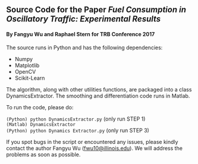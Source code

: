 ## Source Code for the Paper *Fuel Consumption in Oscillatory Traffic: Experimental Results*
#### By Fangyu Wu and Raphael Stern for TRB Conference 2017

The source runs in Python and has the following dependencies:
+ Numpy
+ Matplotlib
+ OpenCV
+ Scikit-Learn

The algorithm, along with other utilities functions, are packaged into a class DynamicsExtractor. The smoothing and differentiation code runs in Matlab. 

To run the code, please do:

`(Python) python DynamicsExtractor.py` (only run STEP 1)  
`(Matlab) DynamicsExtractor`  
`(Python) python Dynamics Extractor.py` (only run STEP 3)  

If you spot bugs in the script or encountered any issues, please kindly contact the author Fangyu Wu (fwu10@illinois.edu). We will address the problems as soon as possible.
